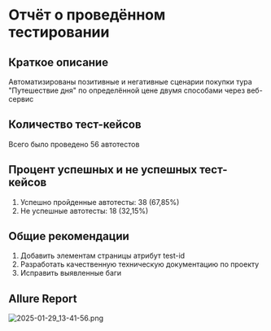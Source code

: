 # Отчёт о проведённом тестировании

## Краткое описание
Автоматизированы позитивные и негативные сценарии покупки тура "Путешествие дня" по определённой цене двумя способами через веб-сервис

## Количество тест-кейсов
Всего было проведено 56 автотестов

## Процент успешных и не успешных тест-кейсов
1. Успешно пройденные автотесты: 38 (67,85%)
2. Не успешные автотесты: 18 (32,15%)

## Общие рекомендации
1. Добавить элементам страницы атрибут test-id
2. Разработать качественную техническую документацию по проекту
3. Исправить выявленные баги

## Allure Report
![2025-01-29_13-41-56.png](..%2F..%2F2025-01-29_13-41-56.png)